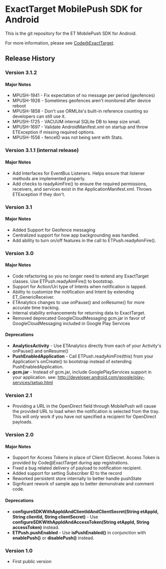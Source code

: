 # ExactTarget MobilePush SDK for Android

This is the git repository for the ET MobilePush SDK for Android. 

For more information, please see [Code@ExactTarget](http://code.exacttarget.com).

## Release History

### Version 3.1.2

#### Major Notes
* MPUSH-1941 - Fix expectation of no message per period (geofences)
* MPUSH-1926 - Sometimes geofences aren't monitored after device reboot
* MPUSH-1858 - Don't use ORMLite's built-in reference counting so developers can still use it.
* MPUSH-1725 - VACUUM internal SQLite DB to keep size small.
* MPUSH-1697 - Validate AndroidManifest.xml on startup and throw ETException if missing required options.
* MPUSH-1556 - fenceID was not being sent with Stats.

### Version 3.1.1 (internal release)

#### Major Notes
* Add Interfaces for EventBus Listeners. Helps ensure that listener methods are implemented properly.
* Add checks to readyAimFire() to ensure the required permissions, receivers, and services exist in the ApplicationManifest.xml. Throws ETException if they don't.

### Version 3.1

#### Major Notes
* Added Support for Geofence messaging
* Centralized support for how app backgrounding was handled.
* Add ability to turn on/off features in the call to ETPush.readyAimFire().

### Version 3.0

#### Major Notes
* Code refactoring so you no longer need to extend any ExactTarget classes. Use ETPush.readyAimFire() to bootstrap.
* Support for Action/Uri type of Intents when notification is tapped.
* Ability to customize the notification and Intent by extending ET_GenericReceiver.
* ETAnalytics changes to use onPause() and onResume() for more accurate time tracking.
* Internal stability enhancements for returning data to ExactTarget.
* Removed deprecated GoogleCloudMessaging gcm.jar in favor of GoogleCloudMessaging included in Google Play Services

#### Deprecations
* **AnalyticsActivity** - Use ETAnalytics directly from each of your Activity's onPause() and onResume()
* **PushEnabledApplication** - Call ETPush.readyAimFire(this) from your Application's onCreate() to bootstrap instead of extending PushEnabledApplication.
* **gcm.jar** - Instead of gcm.jar, include GooglePlayServices support in your application. see: http://developer.android.com/google/play-services/setup.html

### Version 2.1
* Providing a URL in the OpenDirect field through MobilePush will cause the provided URL to load when the notification is selected from the tray. This will *only* work if you have not specified a recipient for OpenDirect payloads. 

### Version 2.0

#### Major Notes
* Support for Access Tokens in place of Client ID/Secret. Access Token is provided by Code@ExactTarget during app registrations. 
* Fixed a bug related delivery of payload to notification recipient.
* Added support for setting Subscriber ID to the record
* Reworked persistent store internally to better handle pushState
* Signficant rework of sample app to better demonstrate and comment code.

#### Deprecations
* **configureSDKWithAppIdAndClientIdAndClientSecret(String etAppId, String clientId, String clientSecret)** - Use **configureSDKWithAppIdAndAccessToken(String etAppId, String accessToken)** instead.
* **ETPush.pushEnabled** - Use **isPushEnabled()** in conjunction with **enablePush()** or **disablePush()** instead.

### Version 1.0

* First public version
